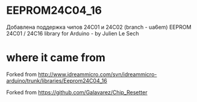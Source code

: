 EEPROM24C04_16
==============

Добавлена поддержка чипов 24С01 и 24С02 (branch - ua6em) 
EEPROM 24C01 / 24C16 library for Arduino - by Julien Le Sech

where it came from
==================
Forked from http://www.idreammicro.com/svn/idreammicro-arduino/trunk/libraries/Eeprom24C04_16

Forked from https://github.com/Galavarez/Chip_Resetter
